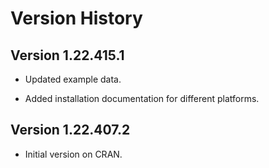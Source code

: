 Version History
===============

Version 1.22.415.1
------------------

* Updated example data.

* Added installation documentation for different platforms.


Version 1.22.407.2
------------------

* Initial version on CRAN.

